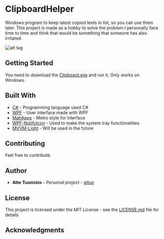 # ClipboardHelper

Windows program to keep latest copied texts in list, so you can use them later. This project is made as a hobby to solve the problem I personally face time to time and think that would be something that someone has also irritated.

![alt tag](https://i.imgur.com/5UngsBw.gif)

## Getting Started

You need to download the [Clipboard.exe](https://github.com/attuo/ClipboardHelper/releases/download/1.0/ClipboardHelper.exe) and run it. Only works on Windows.

## Built With

* [C#](https://msdn.microsoft.com/en-us/library/kx37x362.aspx) - Programming language used C#
* [WPF](https://msdn.microsoft.com/en-us/library/ms754130(v=vs.110).aspx) - User interface made with WPF
* [MahApps](http://mahapps.com/) - Metro style for interface
* [WPF-NotifyIcon](http://www.hardcodet.net/wpf-notifyicon) - Used to make the system tray functionalities
* [MVVM-Light](https://mvvmlight.codeplex.com/) - Will be used in the future

## Contributing

Feel free to contribute.

## Author

* **Atte Tuomisto** - *Personal project* - [attuo](https://github.com/attuo)

## License

This project is licensed under the MIT License - see the [LICENSE.md](LICENSE.md) file for details

## Acknowledgments


